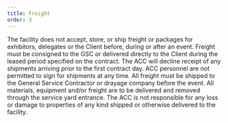 ```yaml
---
title: Freight
order: 3
---
```


The facility does not accept, store, or ship freight or packages for exhibitors, delegates or the Client before, during or after an event. Freight must be consigned to the GSC or delivered directly to the Client during the leased period specified on the contract. The ACC will decline receipt of any shipments arriving prior to the first contract day. ACC personnel are not permitted to sign for shipments at any time. All freight must be shipped to the General Service Contractor or drayage company before the event. All materials, equipment and/or freight are to be delivered and removed through the service yard entrance. The ACC is not responsible for any loss or damage to properties of any kind shipped or otherwise delivered to the facility.

